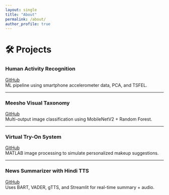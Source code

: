 ```yaml
---
layout: single
title: "About"
permalink: /about/
author_profile: true
---
```


# 🛠 Projects

### Human Activity Recognition
[GitHub](https://github.com/Varuni13/Human-Activity-Recognition-HAR-.git)  
ML pipeline using smartphone accelerometer data, PCA, and TSFEL.

---

### Meesho Visual Taxonomy
[GitHub](https://github.com/Varuni13/Meesho_Attributes_Predictions.git)  
Multi-output image classification using MobileNetV2 + Random Forest.

---

### Virtual Try-On System
[GitHub](https://github.com/Varuni13/Beauty_and_the_Pandemic.git)  
MATLAB image processing to simulate personalized makeup suggestions.

---

### News Summarizer with Hindi TTS
[GitHub](https://github.com/Varuni13/NewsSummarize)  
Uses BART, VADER, gTTS, and Streamlit for real-time summary + audio.
